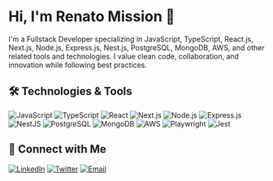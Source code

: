 # Hi, I'm Renato Mission 👋

I'm a Fullstack Developer specializing in JavaScript, TypeScript, React.js, Next.js, Node.js, Express.js, Nest.js, PostgreSQL, MongoDB, AWS, and other related tools and technologies. I value clean code, collaboration, and innovation while following best practices.

## 🛠️ Technologies & Tools

![JavaScript](https://img.shields.io/badge/-JavaScript-black?style=flat-square&logo=javascript)
![TypeScript](https://img.shields.io/badge/-TypeScript-black?style=flat-square&logo=typescript)
![React](https://img.shields.io/badge/-React-black?style=flat-square&logo=react)
![Next.js](https://img.shields.io/badge/-Next.js-black?style=flat-square&logo=next.js)
![Node.js](https://img.shields.io/badge/-Node.js-black?style=flat-square&logo=node.js)
![Express.js](https://img.shields.io/badge/-Express.js-black?style=flat-square&logo=express)
![NestJS](https://img.shields.io/badge/-NestJS-black?style=flat-square&logo=nestjs)
![PostgreSQL](https://img.shields.io/badge/-PostgreSQL-black?style=flat-square&logo=postgresql)
![MongoDB](https://img.shields.io/badge/-MongoDB-black?style=flat-square&logo=mongodb)
![AWS](https://img.shields.io/badge/-AWS-black?style=flat-square&logo=amazon-aws)
![Playwright](https://img.shields.io/badge/-Playwright-black?style=flat-square&logo=playwright)
![Jest](https://img.shields.io/badge/-Jest-black?style=flat-square&logo=jest)


## 🤝 Connect with Me

[![LinkedIn](https://img.shields.io/badge/-LinkedIn-blue?style=flat-square&logo=linkedin)](https://www.linkedin.com/in/renmission/)
[![Twitter](https://img.shields.io/badge/-Twitter-blue?style=flat-square&logo=twitter)]([https://twitter.com/ren_mission](https://x.com/ren_mission))
[![Email](https://img.shields.io/badge/-Email-blue?style=flat-square&logo=gmail)](mailto:missionrenjr@gmail.com)
